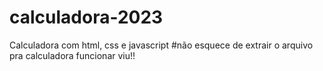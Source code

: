 # calculadora-2023
Calculadora com html, css e javascript
#não esquece de extrair o arquivo pra calculadora funcionar viu!!
